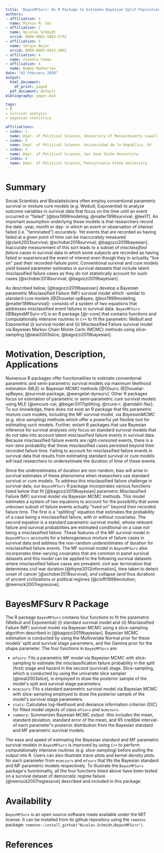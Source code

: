 ```yaml
---
title: 'BayesMFSurv: An R Package to Estimate Bayesian Split-Population Survival Models With (and Without) Misclassified Failure Events'
authors:
- affiliation: 1
  name: Minnie M. Joo
- affiliation: 2
  name: Nicolás Schmidt
  orcid: 0000-0001-5083-5792
- affiliation: 3
  name: Sergio Bejar
  orcid: 0000-0002-9352-3892
- affiliation: 4
  name: Vineeta Yadav
- affiliation: 4
  name: Bumba Mukherjee
date: "02 February 2020"
output:
  html_document:
    df_print: paged
  pdf_document: default
bibliography: paper.bib

tags:
- R
- survival analysis
- bayesian statistics

affiliations:
- index: 1
  name: Dept. of Political Science, University of Massachusetts Lowell
- index: 2
  name: Dept. of Political Science. Universidad de la Republica, UY
- index: 3
  name: Dept. of Political Science, San Jose State University
- index: 4
  name: Dept. of Political Science, Pennsylvania State University
---
```


# Summary

Social Scientists and Biostatisticians often employ conventional parametric survival or mixture cure models (e.g. Weibull, Exponential) to analyze outcome variables in survival data that focus on the time until an event occurred or "failed" [@box1999modeling; @maller1996survival; @lee17]. An important assumption underlying these models is that researchers record the date -year, month or day- in which an event or observation of interest failed (i.e. "terminated") _accurately_. Yet events that are recorded as having failed at a given point of time can be inaccurately measured [@clark2003survival; @schober2018survival; @bagozzi2019bayesian]. Inaccurate measurement of this sort leads to a subset of _misclassified failure_ cases in survival data in which some subjects are recorded as having failed or experienced the event of interest even though they in actuality "live on" past their recorded-failure point. Conventional survival and cure models yield biased parameter estimates in survival datasets that include latent misclassified failure cases as they do not statistically account for such cases [@schober2018survival; @bagozzi2019bayesian].

As described below, [@bagozzi2019bayesian] develop a Bayesian parametric Misclassified Failure (MF) survival model which -similar to standard cure models [@Zhouetal-spBayes; @box1999modeling; @maller1996survival]- consists of a system of two equations that addresses misclassified event failures in survival data. `BayesMFSurv` [@BayesMFSurv-v1] is an R package [@r-core] that contains functions and computationally intensive routines in `C++` to fit the parametric Weibull and Exponential (i) survival model and (ii) Misclassified Failure survival model via Bayesian Markov Chain Monte Carlo (MCMC) methods using slice-sampling [@neal2003slice; @bagozzi2019bayesian].

# Motivation, Description, Applications

Numerous R packages offer functionalities to estimate conventional parametric and semi-parametric survival models via maximum likelihood estimation (MLE) or Bayesian MCMC methods [@OIsurv; @Zhouetal-spBayes; @survival-package; @wangetal-dynsurv]. Other R packages focus on estimation of parametric or semi-parametric cure survival models using MLE [@smcure-cai; @beger2017splitting; @rcure-r; @amdahl-flex]. To our knowledge, there does not exist an R package that fits parametric mixture cure models, including the MF survival model, via _BayesianMCMC_ (e.g. slice sampling) methods which offer a powerful yet flexible tool for estimating such models. Further, extant R packages that use Bayesian inference for survival analyses only focus on standard survival models that do not take into account latent misclassified failure events in survival data. Because misclassified failure events are right-censored events, there is a non-zero probability that these misclassified cases persisted beyond their recorded failure time. Failing to account for misclassified failure events in survival data that results from estimating standard survival or cure models will lead researchers to underestimate the duration of time of these events.

Since the underestimates of duration are non-random, bias will arise in survival estimates of these phenomena when researchers use standard survival or cure models. To address this misclassified failure challenge in survival data, our `BayesMFSurv` R package incorporates various functions listed below that fit [@bagozzi2019bayesian] parametric Misclassified Failure (MF) survival model via Bayesian MCMC methods. This model estimates a system of two equations to account for the possibility that some unknown subset of failure events actually "lived on" beyond their recorded failure time. The first is a "splitting" equation that estimates the probability of a case being a misclassified failure, with or without covariates. The second equation is a standard parametric survival model, whose relevant failure and survival probabilities are estimated conditional on a case _not_ being a misclassified failure. These features of the MF survival model in `BayesMFSurv` accounts for a heterogeneous mixture of failure cases in survival data and address the non-random underestimates of duration for misclassified failure events. The MF survival model in `BayesMFSurv` also incorporates time-varying covariates that are common in panel survival datasets and this model can be applied to the following survival datasets where misclassified failure cases are prevalent: civil war termination that determines civil war duration [@thyne2012information], time taken to detect onset of cancer [@schober2018survival], and collapse (and thus duration) of ancient civilizations or political regimes [@cioffi1999evolution; @reenock2007regressive].

# BayesMFSurv R Package

The R package `BayesMFSurv` contains four functions to fit the parametric (Weibull and Exponential) (i) standard survival model and (ii) Misclassified Failure (MF) survival model via Bayesian MCMC using a slice-sampling algorithm described in [@bagozzi2019bayesian]. Bayesian MCMC estimation is conducted by using the Multivariate Normal prior for these models' split and survival stage parameters, and the Gamma prior for the shape parameter. The four functions in `BayesMFSurv` are:   

* `mfsurv`: Fits a parametric MF model via Bayesian MCMC with slice-sampling to estimate the misclassification failure probability in the split (first) stage and hazard in the second (survival) stage. Slice-sampling, which is conducted by using the univariate slice sampler [@neal2003slice], is employed to draw the posterior sample of the model's split and survival stage parameters.
* `mcmcsurv`: Fits a standard parametric survival model via Bayesian MCMC with slice-sampling employed to draw the posterior sample of the model's survival stage parameters.
* `stats`: Calculates log-likelihood and deviance information criterion (DIC) for fitted model objects of class `mfsurv` _and_ `mcmcsurv`.
* `summary`: Summarizes Bayesian MCMC output -this includes the mean, standard deviation, standard error of the mean, and 95 credible interval- of each parameter's posterior distribution from the Bayesian standard and MF parametric survival models.

The ease and speed of estimating the Bayesian standard and MF parametric survival models in `BayesMFSurv` is improved by using `C++` to perform computationally intensive routines (e.g. slice-sampling) before pulling the output into R. Users can also illustrate trace-plots and kernel density plots for each parameter from `mcmcsurv` and `mfsurv` that fits the Bayesian standard and MF parametric models respectively. To illustrate the `BayesMFSurv` package's functionality, all the four functions listed above have been tested on a survival dataset of democratic regime failure [@reenock2007regressive] described and included in this package.

# Availability

`BayesMFSurv` is an open source software made available under the MIT license. It can be installed from its github repository using the `remotes` package: `remotes::install_github("Nicolas-Schmidt/BayesMFSurv")`.

# References
